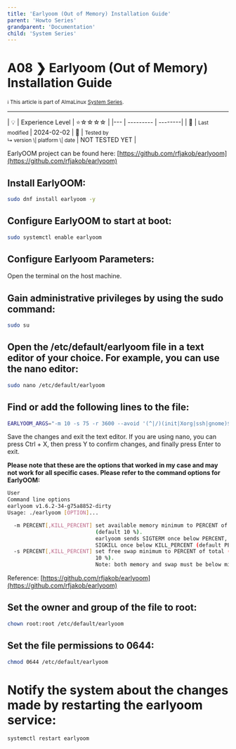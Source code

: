 ```yaml
---
title: 'Earlyoom (Out of Memory) Installation Guide'
parent: 'Howto Series'
grandparent: 'Documentation'
child: 'System Series'
---
```


<Breadcrumbs />

# A08 ❯ Earlyoom (Out of Memory) Installation Guide
<small>ℹ️ This article is part of AlmaLinux [System Series](/series/).</small>
<hr>
| 💡 | Experience Level  | ⭐☆☆☆☆ |
|--- | --------- | --------|
| 📆 | <small>Last modified </small>| 2024-02-02
| 🔧 | <small>Tested by <br> ↳ version \| platform \| date </small>| NOT TESTED YET |

EarlyOOM project can be found here: [https://github.com/rfjakob/earlyoom](https://github.com/rfjakob/earlyoom)

## Install EarlyOOM:
```bash
sudo dnf install earlyoom -y
```

## Configure EarlyOOM to start at boot:
```bash
sudo systemctl enable earlyoom
```

## Configure Earlyoom Parameters:

Open the terminal on the host machine.

## Gain administrative privileges by using the sudo command:
```bash
sudo su
```

## Open the /etc/default/earlyoom file in a text editor of your choice. For example, you can use the nano editor:
```bash
sudo nano /etc/default/earlyoom
```

## Find or add the following lines to the file:
```bash
EARLYOOM_ARGS="-m 10 -s 75 -r 3600 --avoid '(^|/)(init|Xorg|ssh|gnome)$'"
```
Save the changes and exit the text editor. If you are using nano, you can press Ctrl + X, then press Y to confirm changes, and finally press Enter to exit.

**Please note that these are the options that worked in my case and may not work for all specific cases. Please refer to the command options for EarlyOOM:**
```bash
User
Command line options
earlyoom v1.6.2-34-g75a8852-dirty
Usage: ./earlyoom [OPTION]...

  -m PERCENT[,KILL_PERCENT] set available memory minimum to PERCENT of total
                            (default 10 %).
                            earlyoom sends SIGTERM once below PERCENT, then
                            SIGKILL once below KILL_PERCENT (default PERCENT/2).
  -s PERCENT[,KILL_PERCENT] set free swap minimum to PERCENT of total (default
                            10 %).
                            Note: both memory and swap must be below minimum for
```
Reference: [https://github.com/rfjakob/earlyoom](https://github.com/rfjakob/earlyoom)

## Set the owner and group of the file to root:
```bash
chown root:root /etc/default/earlyoom
```

## Set the file permissions to 0644:
```bash
chmod 0644 /etc/default/earlyoom
```

# Notify the system about the changes made by restarting the earlyoom service:
```bash
systemctl restart earlyoom
``` 
